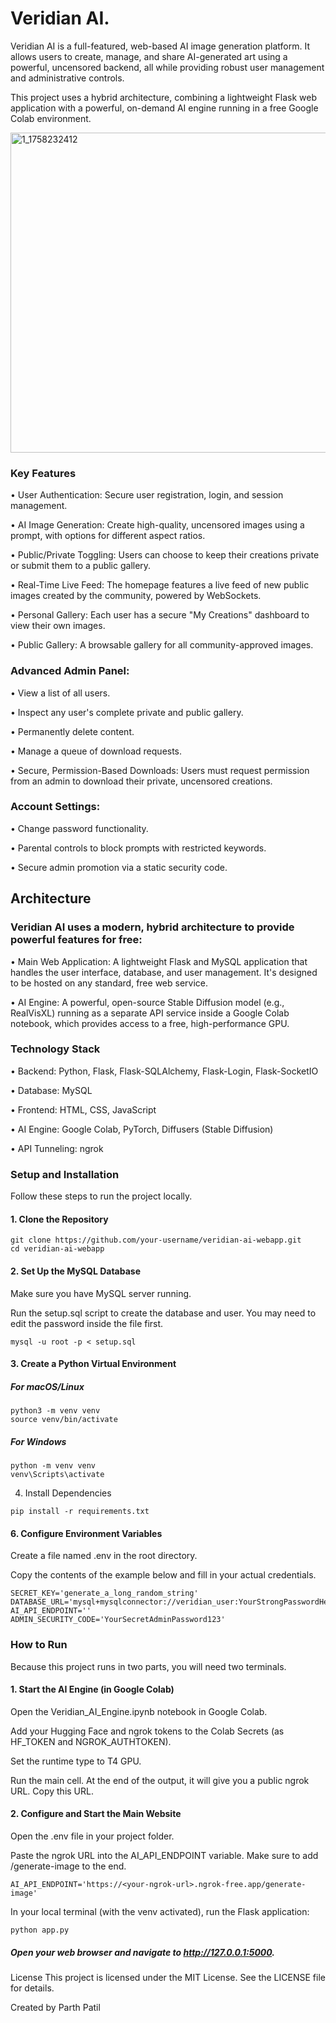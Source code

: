 # **Veridian AI.**

Veridian AI is a full-featured, web-based AI image generation platform. It allows users to create, manage, and share AI-generated art using a powerful, uncensored backend, all while providing robust user management and administrative controls.

This project uses a hybrid architecture, combining a lightweight Flask web application with a powerful, on-demand AI engine running in a free Google Colab environment.

<img width="512" height="512" alt="1_1758232412" src="https://github.com/user-attachments/assets/39408ea1-364a-40cc-b049-2540f77688c7" />

### **Key Features**

  • User Authentication: Secure user registration, login, and session management.

  • AI Image Generation: Create high-quality, uncensored images using a prompt, with options for different aspect ratios.

  • Public/Private Toggling: Users can choose to keep their creations private or submit them to a public gallery.

  • Real-Time Live Feed: The homepage features a live feed of new public images created by the community, powered by WebSockets.

  • Personal Gallery: Each user has a secure "My Creations" dashboard to view their own images.

  • Public Gallery: A browsable gallery for all community-approved images.

### **Advanced Admin Panel:**

  • View a list of all users.

  • Inspect any user's complete private and public gallery.

  • Permanently delete content.

  • Manage a queue of download requests.

  • Secure, Permission-Based Downloads: Users must request permission from an admin to download their private, uncensored creations.

### **Account Settings:**

  • Change password functionality.

  • Parental controls to block prompts with restricted keywords.

  • Secure admin promotion via a static security code.

## **Architecture**
### Veridian AI uses a modern, hybrid architecture to provide powerful features for free:

  • Main Web Application: A lightweight Flask and MySQL application that handles the user interface, database, and user management. It's designed to be hosted on any standard, free web service.

  • AI Engine: A powerful, open-source Stable Diffusion model (e.g., RealVisXL) running as a separate API service inside a Google Colab notebook, which provides access to a free, high-performance GPU.

### Technology Stack
  • Backend: Python, Flask, Flask-SQLAlchemy, Flask-Login, Flask-SocketIO

  • Database: MySQL

  • Frontend: HTML, CSS, JavaScript

  • AI Engine: Google Colab, PyTorch, Diffusers (Stable Diffusion)

  • API Tunneling: ngrok

### Setup and Installation
Follow these steps to run the project locally.

#### 1. Clone the Repository

~~~
git clone https://github.com/your-username/veridian-ai-webapp.git
cd veridian-ai-webapp 
~~~
#### 2. Set Up the MySQL Database

Make sure you have MySQL server running.

Run the setup.sql script to create the database and user. You may need to edit the password inside the file first.

~~~
mysql -u root -p < setup.sql
~~~
#### 3. Create a Python Virtual Environment

##### For macOS/Linux
~~~
python3 -m venv venv
source venv/bin/activate
~~~

##### For Windows
~~~
python -m venv venv
venv\Scripts\activate
~~~

4. Install Dependencies

~~~
pip install -r requirements.txt
~~~

#### 6. Configure Environment Variables

Create a file named .env in the root directory.

Copy the contents of the example below and fill in your actual credentials.

~~~
SECRET_KEY='generate_a_long_random_string'
DATABASE_URL='mysql+mysqlconnector://veridian_user:YourStrongPasswordHere@localhost/veridian_db'
AI_API_ENDPOINT=''
ADMIN_SECURITY_CODE='YourSecretAdminPassword123'
~~~

### How to Run
Because this project runs in two parts, you will need two terminals.

#### 1. Start the AI Engine (in Google Colab)

Open the Veridian_AI_Engine.ipynb notebook in Google Colab.

Add your Hugging Face and ngrok tokens to the Colab Secrets (as HF_TOKEN and NGROK_AUTHTOKEN).

Set the runtime type to T4 GPU.

Run the main cell. At the end of the output, it will give you a public ngrok URL. Copy this URL.

#### 2. Configure and Start the Main Website

Open the .env file in your project folder.

Paste the ngrok URL into the AI_API_ENDPOINT variable. Make sure to add /generate-image to the end.

~~~
AI_API_ENDPOINT='https://<your-ngrok-url>.ngrok-free.app/generate-image'
~~~
In your local terminal (with the venv activated), run the Flask application:

~~~
python app.py
~~~

##### Open your web browser and navigate to http://127.0.0.1:5000.

License
This project is licensed under the MIT License. See the LICENSE file for details.

Created by Parth Patil
